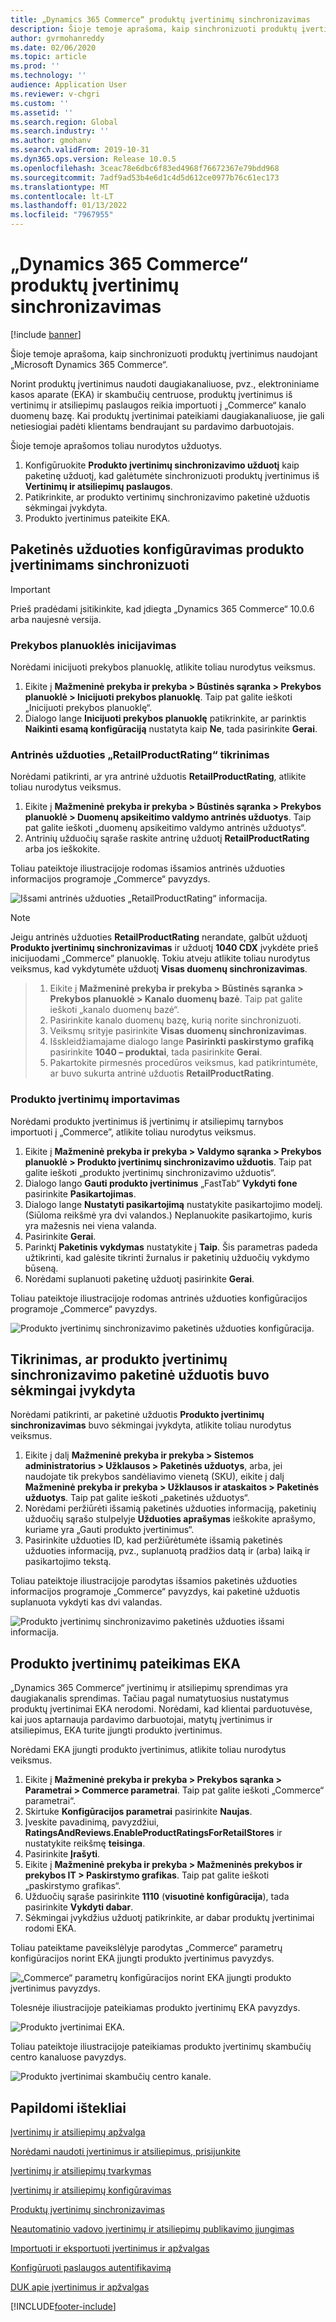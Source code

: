 ```yaml
---
title: „Dynamics 365 Commerce“ produktų įvertinimų sinchronizavimas
description: Šioje temoje aprašoma, kaip sinchronizuoti produktų įvertinimus naudojant „Microsoft Dynamics 365 Commerce“.
author: gvrmohanreddy
ms.date: 02/06/2020
ms.topic: article
ms.prod: ''
ms.technology: ''
audience: Application User
ms.reviewer: v-chgri
ms.custom: ''
ms.assetid: ''
ms.search.region: Global
ms.search.industry: ''
ms.author: gmohanv
ms.search.validFrom: 2019-10-31
ms.dyn365.ops.version: Release 10.0.5
ms.openlocfilehash: 3ceac78e6dbc6f83ed4968f76672367e79bdd968
ms.sourcegitcommit: 7adf9ad53b4e6d1c4d5d612ce0977b76c61ec173
ms.translationtype: MT
ms.contentlocale: lt-LT
ms.lasthandoff: 01/13/2022
ms.locfileid: "7967955"
---
```

# <a name="sync-product-ratings-in-dynamics-365-commerce"></a>„Dynamics 365 Commerce“ produktų įvertinimų sinchronizavimas

[!include [banner](includes/banner.md)]

Šioje temoje aprašoma, kaip sinchronizuoti produktų įvertinimus naudojant „Microsoft Dynamics 365 Commerce“.

Norint produktų įvertinimus naudoti daugiakanaliuose, pvz., elektroniniame kasos aparate (EKA) ir skambučių centruose, produktų įvertinimus iš vertinimų ir atsiliepimų paslaugos reikia importuoti į „Commerce“ kanalo duomenų bazę. Kai produktų įvertinimai pateikiami daugiakanaliuose, jie gali netiesiogiai padėti klientams bendraujant su pardavimo darbuotojais.

Šioje temoje aprašomos toliau nurodytos užduotys.

1. Konfigūruokite **Produkto įvertinimų sinchronizavimo užduotį** kaip paketinę užduotį, kad galėtumėte sinchronizuoti produktų įvertinimus iš **Vertinimų ir atsiliepimų paslaugos**.
1. Patikrinkite, ar produkto vertinimų sinchronizavimo paketinė užduotis sėkmingai įvykdyta.
1. Produkto įvertinimus pateikite EKA.

## <a name="configure-a-batch-job-to-synchronize-product-ratings"></a>Paketinės užduoties konfigūravimas produkto įvertinimams sinchronizuoti

> [!IMPORTANT]
> Prieš pradėdami įsitikinkite, kad įdiegta „Dynamics 365 Commerce“ 10.0.6 arba naujesnė versija.

### <a name="initialize-the-commerce-scheduler"></a>Prekybos planuoklės inicijavimas

Norėdami inicijuoti prekybos planuoklę, atlikite toliau nurodytus veiksmus.

1. Eikite į **Mažmeninė prekyba ir prekyba \> Būstinės sąranka \> Prekybos planuoklė \> Inicijuoti prekybos planuoklę**. Taip pat galite ieškoti „Inicijuoti prekybos planuoklę“.
1. Dialogo lange **Inicijuoti prekybos planuoklę** patikrinkite, ar parinktis **Naikinti esamą konfigūraciją** nustatyta kaip **Ne**, tada pasirinkite **Gerai**.

### <a name="verify-the-retailproductrating-subjob"></a>Antrinės užduoties „RetailProductRating“ tikrinimas

Norėdami patikrinti, ar yra antrinė užduotis **RetailProductRating**, atlikite toliau nurodytus veiksmus.

1. Eikite į **Mažmeninė prekyba ir prekyba \> Būstinės sąranka \> Prekybos planuoklė \> Duomenų apsikeitimo valdymo antrinės užduotys**. Taip pat galite ieškoti „duomenų apsikeitimo valdymo antrinės užduotys“.
1. Antrinių užduočių sąraše raskite antrinę užduotį **RetailProductRating** arba jos ieškokite.

Toliau pateiktoje iliustracijoje rodomas išsamios antrinės užduoties informacijos programoje „Commerce“ pavyzdys.

![Išsami antrinės užduoties „RetailProductRating“ informacija.](media/rnr-hq-ratings-sub-job.png)

> [!NOTE]
> Jeigu antrinės užduoties **RetailProductRating** nerandate, galbūt užduotį **Produkto įvertinimų sinchronizavimas** ir užduotį **1040 CDX** įvykdėte prieš inicijuodami „Commerce” planuoklę. Tokiu atveju atlikite toliau nurodytus veiksmus, kad vykdytumėte užduotį **Visas duomenų sinchronizavimas**.

> 1. Eikite į **Mažmeninė prekyba ir prekyba \> Būstinės sąranka \> Prekybos planuoklė \> Kanalo duomenų bazė**. Taip pat galite ieškoti „kanalo duomenų bazė“.
> 1. Pasirinkite kanalo duomenų bazę, kurią norite sinchronizuoti.
> 1. Veiksmų srityje pasirinkite **Visas duomenų sinchronizavimas**.
> 1. Išskleidžiamajame dialogo lange **Pasirinkti paskirstymo grafiką** pasirinkite **1040 – produktai**, tada pasirinkite **Gerai**.
> 1. Pakartokite pirmesnės procedūros veiksmus, kad patikrintumėte, ar buvo sukurta antrinė užduotis **RetailProductRating**.

### <a name="import-product-ratings"></a>Produkto įvertinimų importavimas

Norėdami produkto įvertinimus iš įvertinimų ir atsiliepimų tarnybos importuoti į „Commerce”, atlikite toliau nurodytus veiksmus.

1. Eikite į **Mažmeninė prekyba ir prekyba \> Valdymo sąranka \> Prekybos planuoklė \> Produkto įvertinimų sinchronizavimo užduotis**. Taip pat galite ieškoti „produkto įvertinimų sinchronizavimo užduotis“.
1. Dialogo lango **Gauti produkto įvertinimus** „FastTab“ **Vykdyti fone** pasirinkite **Pasikartojimas**.
1. Dialogo lange **Nustatyti pasikartojimą** nustatykite pasikartojimo modelį. (Siūloma reikšmė yra dvi valandos.) Neplanuokite pasikartojimo, kuris yra mažesnis nei viena valanda.
1. Pasirinkite **Gerai**.
1. Parinktį **Paketinis vykdymas** nustatykite į **Taip**. Šis parametras padeda užtikrinti, kad galėsite tikrinti žurnalus ir paketinių užduočių vykdymo būseną.
1. Norėdami suplanuoti paketinę užduotį pasirinkite **Gerai**.

Toliau pateiktoje iliustracijoje rodomas antrinės užduoties konfigūracijos programoje „Commerce“ pavyzdys.

![Produkto įvertinimų sinchronizavimo paketinės užduoties konfigūracija.](media/rnr-hq-batchjob-recurrence.png)

## <a name="verify-that-the-batch-job-for-product-rating-synchronization-was-successful"></a>Tikrinimas, ar produkto įvertinimų sinchronizavimo paketinė užduotis buvo sėkmingai įvykdyta

Norėdami patikrinti, ar paketinė užduotis **Produkto įvertinimų sinchronizavimas** buvo sėkmingai įvykdyta, atlikite toliau nurodytus veiksmus.

1. Eikite į dalį **Mažmeninė prekyba ir prekyba \> Sistemos administratorius \> Užklausos \> Paketinės užduotys**, arba, jei naudojate tik prekybos sandėliavimo vienetą (SKU), eikite į dalį **Mažmeninė prekyba ir prekyba \> Užklausos ir ataskaitos \> Paketinės užduotys**. Taip pat galite ieškoti „paketinės užduotys“.
1. Norėdami peržiūrėti išsamią paketinės užduoties informaciją, paketinių užduočių sąrašo stulpelyje **Užduoties aprašymas** ieškokite aprašymo, kuriame yra „Gauti produkto įvertinimus“.
1. Pasirinkite užduoties ID, kad peržiūrėtumėte išsamią paketinės užduoties informaciją, pvz., suplanuotą pradžios datą ir (arba) laiką ir pasikartojimo tekstą.

Toliau pateiktoje iliustracijoje parodytas išsamios paketinės užduoties informacijos programoje „Commerce“ pavyzdys, kai paketinė užduotis suplanuota vykdyti kas dvi valandas.

![Produkto įvertinimų sinchronizavimo paketinės užduoties išsami informacija.](media/rnr-hq-batchjob-status-checking.png)

## <a name="make-product-ratings-available-at-the-pos"></a>Produkto įvertinimų pateikimas EKA

„Dynamics 365 Commerce“ įvertinimų ir atsiliepimų sprendimas yra daugiakanalis sprendimas. Tačiau pagal numatytuosius nustatymus produktų įvertinimai EKA nerodomi. Norėdami, kad klientai parduotuvėse, kai juos aptarnauja pardavimo darbuotojai, matytų įvertinimus ir atsiliepimus, EKA turite įjungti produkto įvertinimus.

Norėdami EKA įjungti produkto įvertinimus, atlikite toliau nurodytus veiksmus.

1. Eikite į **Mažmeninė prekyba ir prekyba \> Prekybos sąranka \> Parametrai \> Commerce parametrai**. Taip pat galite ieškoti „Commerce“ parametrai“.
1. Skirtuke **Konfigūracijos parametrai** pasirinkite **Naujas**.
1. Įveskite pavadinimą, pavyzdžiui, **RatingsAndReviews.EnableProductRatingsForRetailStores** ir nustatykite reikšmę **teisinga**.
1. Pasirinkite **Įrašyti**.
1. Eikite į **Mažmeninė prekyba ir prekyba \> Mažmeninės prekybos ir prekybos IT \> Paskirstymo grafikas**. Taip pat galite ieškoti „paskirstymo grafikas“.
1. Užduočių sąraše pasirinkite **1110** (**visuotinė konfigūracija**), tada pasirinkite **Vykdyti dabar**.
1. Sėkmingai įvykdžius užduotį patikrinkite, ar dabar produktų įvertinimai rodomi EKA.

Toliau pateiktame paveikslėlyje parodytas „Commerce“ parametrų konfigūracijos norint EKA įjungti produkto įvertinimus pavyzdys.

![„Commerce“ parametrų konfigūracijos norint EKA įjungti produkto įvertinimus pavyzdys.](media/rnr-hq-enable-ratings-in-pos.png)

Tolesnėje iliustracijoje pateikiamas produkto įvertinimų EKA pavyzdys.

![Produkto įvertinimai EKA.](media/rnr-pos-catalog-ratings.png)

Toliau pateiktoje iliustracijoje pateikiamas produkto įvertinimų skambučių centro kanaluose pavyzdys.

![Produkto įvertinimai skambučių centro kanale.](media/rnr-call-center-ratings.png)

## <a name="additional-resources"></a>Papildomi ištekliai

[Įvertinimų ir atsiliepimų apžvalga](ratings-reviews-overview.md)

[Norėdami naudoti įvertinimus ir atsiliepimus, prisijunkite](opt-in-ratings-reviews.md)

[Įvertinimų ir atsiliepimų tvarkymas](manage-reviews.md)

[Įvertinimų ir atsiliepimų konfigūravimas](configure-ratings-reviews.md)

[Produktų įvertinimų sinchronizavimas](sync-product-ratings.md)

[Neautomatinio vadovo įvertinimų ir atsiliepimų publikavimo įjungimas](manual-publish-rating-reviews.md)

[Importuoti ir eksportuoti įvertinimus ir apžvalgas](import-export-reviews.md)

[Konfigūruoti paslaugos autentifikavimą](service-to-service-auth.md)

[DUK apie įvertinimus ir apžvalgas](ratings-reviews-faq.md)


[!INCLUDE[footer-include](../includes/footer-banner.md)]
